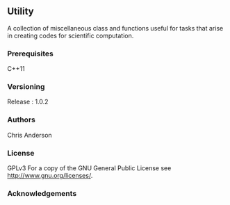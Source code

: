 ## Utility
A collection of miscellaneous class and functions useful for tasks that arise in creating codes for scientific computation.
### Prerequisites
C++11
### Versioning
Release : 1.0.2
### Authors
Chris Anderson
### License
GPLv3  For a copy of the GNU General Public License see <http://www.gnu.org/licenses/>.
### Acknowledgements








